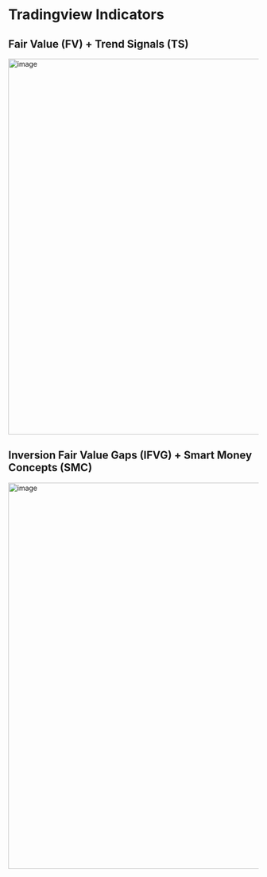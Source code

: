 # Tradingview Indicators

## Fair Value (FV) + Trend Signals (TS)

<img width="1654" height="757" alt="image" src="https://github.com/user-attachments/assets/f89c342a-6579-41f0-b57d-d729962647c6" />

## Inversion Fair Value Gaps (IFVG) + Smart Money Concepts (SMC)

<img width="1790" height="778" alt="image" src="https://github.com/user-attachments/assets/892e3b11-253f-44e1-8198-2fe934d86a91" />
